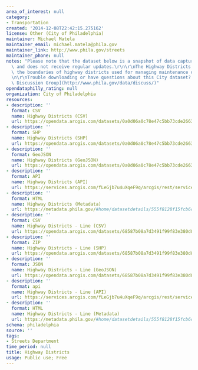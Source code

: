 ```yaml
---
area_of_interest: null
category:
- Transportation
created: '2014-12-08T22:42:15.275162'
license: Other (City of Philadelphia)
maintainer: Michael Matela
maintainer_email: michael.matela@phila.gov
maintainer_link: http://www.phila.gov/streets
maintainer_phone: null
notes: "Please note that the dataset below is a snapshot of data captured at one time\
  \ and does not receive regular updates.\r\n\r\nThe Highway Districts dataset shows\
  \ the boundaries of highway districts used for managing maintenance of roads. \r\
  \n\r\nTrouble downloading or have questions about this City dataset? Visit the [OpenDataPhilly\
  \ Discussion Group](http://www.phila.gov/data/discuss/)"
opendataphilly_rating: null
organization: City of Philadelphia
resources:
- description: ''
  format: CSV
  name: Highway Districts (CSV)
  url: https://opendata.arcgis.com/datasets/0a0d06a0c78e47c5bb73cde26630db07_0.csv
- description: ''
  format: SHP
  name: Highway Districts (SHP)
  url: https://opendata.arcgis.com/datasets/0a0d06a0c78e47c5bb73cde26630db07_0.zip
- description: ''
  format: GeoJSON
  name: Highway Districts (GeoJSON)
  url: https://opendata.arcgis.com/datasets/0a0d06a0c78e47c5bb73cde26630db07_0.geojson
- description: ''
  format: API
  name: Highway Districts (API)
  url: https://services.arcgis.com/fLeGjb7u4uXqeF9q/arcgis/rest/services/Highway_Districts/FeatureServer/0/query?outFields=*&where=1%3D1
- description: ''
  format: HTML
  name: Highway Districts (Metadata)
  url: https://metadata.phila.gov/#home/datasetdetails/555f8128f15fcb6c6ed440ff/representationdetails/55438a7e9b989a05172d0cef
- description: ''
  format: CSV
  name: Highway Districts - Line (CSV)
  url: https://opendata.arcgis.com/datasets/68587b08a7d3491f99f83e380d85403c_0.csv
- description: ''
  format: ZIP
  name: Highway Districts - Line (SHP)
  url: https://opendata.arcgis.com/datasets/68587b08a7d3491f99f83e380d85403c_0.zip
- description: ''
  format: JSON
  name: Highway Districts - Line (GeoJSON)
  url: https://opendata.arcgis.com/datasets/68587b08a7d3491f99f83e380d85403c_0.geojson
- description: ''
  format: api
  name: Highway Districts - Line (API)
  url: https://services.arcgis.com/fLeGjb7u4uXqeF9q/arcgis/rest/services/Highway_Districts_arc/FeatureServer/0/query?outFields=*&where=1%3D1
- description: ''
  format: HTML
  name: Highway Districts - Line (Metadata)
  url: https://metadata.phila.gov/#home/datasetdetails/555f8128f15fcb6c6ed440ff/representationdetails/5571b1b2e4fb1d91393c2134/
schema: philadelphia
source: ''
tags:
- Streets Department
time_period: null
title: Highway Districts
usage: Public use; Free
---
```


